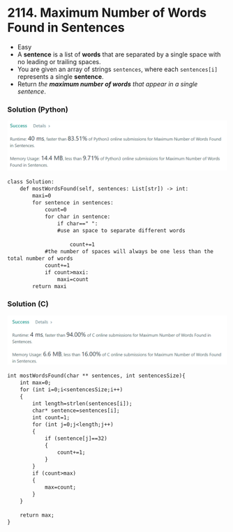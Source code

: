 # 2114. Maximum Number of Words Found in Sentences

* Easy
* A **sentence** is a list of **words** that are separated by a single space with no leading or trailing spaces.
* You are given an array of strings `sentences`, where each `sentences[i]` represents a single **sentence**.
* Return _the **maximum number of words** that appear in a single sentence_.

### Solution (Python)

![](<../.gitbook/assets/image (6) (1) (1) (1) (1) (1) (1) (1) (1).png>)

```
class Solution:
    def mostWordsFound(self, sentences: List[str]) -> int:
        maxi=0
        for sentence in sentences:
            count=0
            for char in sentence:
                if char==" ":
                #use an space to separate different words
                
                    count+=1
            #the number of spaces will always be one less than the total number of words
            count+=1
            if count>maxi:
                maxi=count
        return maxi
```

### Solution (C)

![](<../.gitbook/assets/image (4) (1) (1) (1).png>)

```
int mostWordsFound(char ** sentences, int sentencesSize){
    int max=0;
    for (int i=0;i<sentencesSize;i++)
    {
        int length=strlen(sentences[i]);
        char* sentence=sentences[i];
        int count=1;
        for (int j=0;j<length;j++)
        {
            if (sentence[j]==32)
            {
                count+=1;
            }
        }
        if (count>max)
        {
            max=count;
        }
    }

    return max;
}
```
